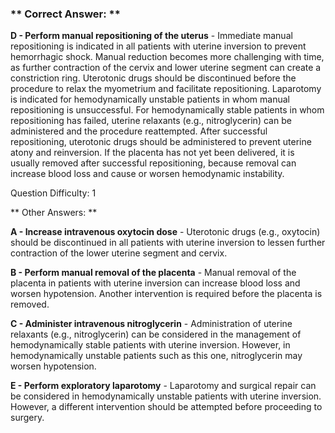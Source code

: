 ### ** Correct Answer: **

**D - Perform manual repositioning of the uterus** - Immediate manual repositioning is indicated in all patients with uterine inversion to prevent hemorrhagic shock. Manual reduction becomes more challenging with time, as further contraction of the cervix and lower uterine segment can create a constriction ring. Uterotonic drugs should be discontinued before the procedure to relax the myometrium and facilitate repositioning. Laparotomy is indicated for hemodynamically unstable patients in whom manual repositioning is unsuccessful. For hemodynamically stable patients in whom repositioning has failed, uterine relaxants (e.g., nitroglycerin) can be administered and the procedure reattempted. After successful repositioning, uterotonic drugs should be administered to prevent uterine atony and reinversion. If the placenta has not yet been delivered, it is usually removed after successful repositioning, because removal can increase blood loss and cause or worsen hemodynamic instability.

Question Difficulty: 1

** Other Answers: **

**A - Increase intravenous oxytocin dose** - Uterotonic drugs (e.g., oxytocin) should be discontinued in all patients with uterine inversion to lessen further contraction of the lower uterine segment and cervix.

**B - Perform manual removal of the placenta** - Manual removal of the placenta in patients with uterine inversion can increase blood loss and worsen hypotension. Another intervention is required before the placenta is removed.

**C - Administer intravenous nitroglycerin** - Administration of uterine relaxants (e.g., nitroglycerin) can be considered in the management of hemodynamically stable patients with uterine inversion. However, in hemodynamically unstable patients such as this one, nitroglycerin may worsen hypotension.

**E - Perform exploratory laparotomy** - Laparotomy and surgical repair can be considered in hemodynamically unstable patients with uterine inversion. However, a different intervention should be attempted before proceeding to surgery.


